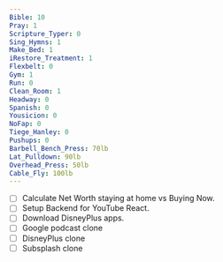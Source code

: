 ```yaml
---
Bible: 10
Pray: 1
Scripture_Typer: 0
Sing_Hymns: 1
Make_Bed: 1
iRestore_Treatment: 1
Flexbelt: 0
Gym: 1
Run: 0
Clean_Room: 1
Headway: 0
Spanish: 0
Yousicion: 0
NoFap: 0
Tiege_Hanley: 0
Pushups: 0
Barbell_Bench_Press: 70lb
Lat_Pulldown: 90lb
Overhead_Press: 50lb
Cable_Fly: 100lb
---
```


- [ ] Calculate Net Worth staying at home vs Buying Now.
- [ ] Setup Backend for YouTube React.
- [ ] Download DisneyPlus apps.
- [ ] Google podcast clone
- [ ] DisneyPlus clone
- [ ] Subsplash clone